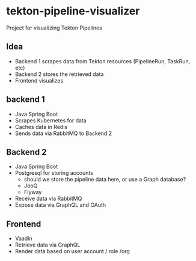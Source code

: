 # tekton-pipeline-visualizer

Project for visualizing Tekton Pipelines

## Idea

* Backend 1 scrapes data from Tekton resources (PipelineRun, TaskRun, etc)
* Backend 2 stores the retrieved data
* Frontend visualizes

## backend 1

* Java Spring Boot
* Scrapes Kubernetes for data
* Caches data in Redis
* Sends data via RabbitMQ to Backend 2

## Backend 2

* Java Spring Boot
* Postgresql for storing accounts
  * should we store the pipeline data here, or use a Graph database?
  * JooQ
  * Flyway
* Receive data via RabbitMQ
* Expose data via GraphQL and OAuth

## Frontend

* Vaadin
* Retrieve data via GraphQL
* Render data based on user account / role /org
